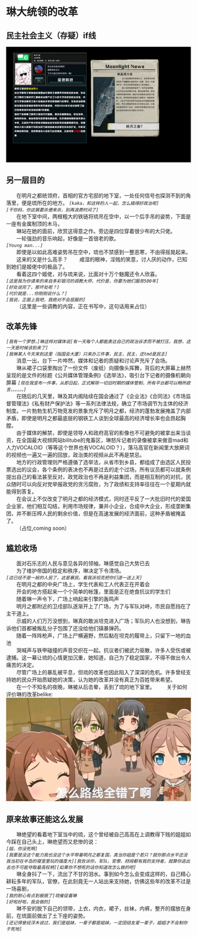# 琳大统领的改革 
## 民主社会主义（存疑）if线
![如果你能看到这个说明,那就是图片根本加载不出来](https://github.com/TKPniaDevelopmentDepartment/TKPnia-Shit-Production-Department/blob/main/images/番外篇4-1.png)
## 另一层目的
&emsp;&emsp;在明月之都统领府，首相的官方宅邸的地下室，一处任何信号也探测不到的角落里，便是琉所在的地方。 
*```[kaka，和这样的人一起，怎么搞得好政治呢]```*  
*```[干你妈，你这屑要杀便来杀，别再浪费时间了]```*  
&emsp;&emsp;在地下室中间，两根粗大的铁链将琉吊在空中，以一个后手吊的姿势，下面是一座有金属制顶的木马，  
&emsp;&emsp;琳站在她的面前，欣赏这得意之作。旁边是四位穿着很少布的大只佬。  
&emsp;&emsp;一轮强劲的音乐响起，好像是一首很老的歌。  
*```[Young man...]```*  
&emsp;&emsp;即使是以如此高难姿势吊在空中，琉也不禁感到一整恶寒，不由得摇晃起来。  
&emsp;&emsp;这来的又是什么高手？
&emsp;&emsp;咸湿的眼神，淫贱的笑意，讨人厌的动作，已知到她们是姬佬中的极品了。  
&emsp;&emsp;看着这四个姬佬，对与琉来说，比面对十万个魅魔还令人欣喜。  
*```[这是我为你请来的来自多彩银河的调教大师，代价是，你要为她们服务500年]```*  
*```[好处说完了，那坏处呢？]```*  
*```[代价就是...你刚刚说什么？]```*  
*```[我说，正面上我吧，我绝对不会屈服的]```*  
&emsp;&emsp;（这里是一些调教的内容，正在书写中，这句话用来占位）  
## 改革先锋
*```[我有一个梦想，]琳这样对媒体说[有一天每个人都能表达自己的政治诉求而不被打压，我想，这一天是时候该到来了]```*  
*```[我琳某人今天来到这里（指国会大厦）只来办三件事，民主，民主，还tmd是民主]```*  
&emsp;&emsp;消息一出，台下一片哗然，媒体和记者的质疑和讨论声充斥了会场。  
&emsp;&emsp;琳从裙子口袋里掏出了一份文件（废纸）向摄像头挥舞，背后的大屏幕上赫然呈现的是文件的标题《公共媒体管理条例》《选举法》，吸引台下记者的摄像机朝向屏幕
*```[现在我宣布一件事，从即日起，正式解除一切旧时期的媒体管制，所有平台都可以畅所欲言。。。。。。]```*  
&emsp;&emsp;在随后的几天里，琳及其内阁陆续在国会通过了《企业法》《合同法》《市场监督管理法》《私有财产保护法》等一系列法律法规，确立了市场调节为主体的经济制度。一片勃勃生机万物竞发的景象充斥了明月之都，经济的蓬勃发展掩盖了内部矛盾，即使是明月之都最底层的钢铁工人谈到全球最高的经济增长率也会昂起胸膛。  
&emsp;&emsp;由于媒体的解禁，即使是领导人和政府高官的影像也不可避免的被拿出来当谈资，在全国最大视频网站bilitube的鬼畜区，琳怒斥记者的录像被拿来做音mad和人力VOCALOID（等等这个世界也有VOCALOID？），落马高官在新闻里大放厥词的视频也一遍又一遍的回放，政治类的视频从此不再是禁忌。  
&emsp;&emsp;地方的行政管理则严格遵循了选举法，从省市到乡县，都组成了由选区人民投票选出的议会，各个条例的表决也不再是过去的走个过场，所有议员都可以就条例提出自己的看法甚至反对，政党政治也不再是利益集团，而是相互制约的对抗，民众随时可以向反对党举报政党的贪污腐败，为了政绩和支持率往往在一个星期内就能得到答复。  
&emsp;&emsp;在会议上不仅改变了明月之都的经济模式，同时还平反了一大批旧时代的爱国企业家，他们相互勾结，利用市场规律，兼并小企业，合成中大企业，形成垄断集团，并不断压榨人民的剩余价值，但是在高速发展的经济面前，这种矛盾被掩盖了。  
&emsp;&emsp;（占位,coming soon）  
## 尴尬收场
&emsp;&emsp;面对石乐志的人民与意见各异的领袖，琳感觉自己大势已去  
&emsp;&emsp;为了维护帝国的稳定和秩序，琳决定下令清场。  
*```[这已经不是一般的人民了，这是暴民。看我派坦克把你们逐一送上天]```*  
&emsp;&emsp;在明月之都的中央广场上，学生代表和工人代表正在开着会  
&emsp;&emsp;开会的地方搭起来一个个简单的帐篷，里面是正在绝食抗议的学生们  
&emsp;&emsp;随着琳一声令下，广场上响起来引擎的轰鸣声  
&emsp;&emsp;明月之都附近的卫戍部队逐渐开上了广场，为了与军队对峙，市民自愿挡在了主干道上。    
&emsp;&emsp;示威的人们万万没想到，琳真的敢派坦克进入广场；军队的人也没想到，琳告诉他们首都被叛乱分子包围了还没给他们镇暴弹药。  
&emsp;&emsp;随着一阵阵枪声，广场上尸横遍野，然后黏在坦克的履带上，只留下一地的血池  
&emsp;&emsp;哭喊声与铁甲碰撞的声音交织在一起。抗议者们被武力驱散，许多人受伤或被逮捕。这一幕让琉的心情更加沉重，她知道，自己为了稳定国家，不得不做出令人痛苦的决定。  
&emsp;&emsp;尽管广场上的暴乱被平息，但琉的改革也因此陷入了深深的危机。许多曾经支持她的民众开始质疑她的决策，认为她的改革并没有真正为百姓带来希望。  
&emsp;&emsp;在一个不知名的夜晚，琳被从后击晕，丢到了琉的地下室里。
&emsp;&emsp;关于如何评价琳的改革belike:  
![如果你能看到这个说明,那就是图片根本加载不出来](https://github.com/TKPniaDevelopmentDepartment/TKPnia-Shit-Production-Department/blob/main/images/调整航线.png)
## 原来故事还能这么发展
&emsp;&emsp;琳绝望的看着地下室当中的琉，这个曾经被自己高高在上调教得下贱的姐姐如今踩在自己头上，琳绝望而又悲惨的说：  
*```[姐，你没死啊]```*  
*```[我要是没这个能力我也没这个水平带着明月之都复国，真当你姐是个若只？就你那点水平还没我当初在半岛的寝室里玩的强度大][我告诉你，军队，官僚，财阀都有我的支持者，就算你逃出去也不可能夺取最高权柄][如果你不想死的话你知道改怎么做的吧]```*  
&emsp;&emsp;琳全身抖了一下，流出了不甘的泪水。事到如今怎么会变成这样的，自己精心耕耘多年的军队，官僚，在此刻竟无一人站出来支持她，仿佛这些年的改革不过是一场喜剧，  
*```[我的耐心有点到极限了]琉催促着琳```*  
*```[好啦好啦，我会做的]```*  
&emsp;&emsp;琳不安的脱下自己的领带，上衣，内衣，裙子，丝袜，内裤，整齐的摆放在身前，在琉面前做出了土下座的姿势。  
*```[还记得曾经浮木说过，我们是姐妹，一辈子都是姐妹，一定团结友爱一辈子，姐姐才不会制你于死地]```*